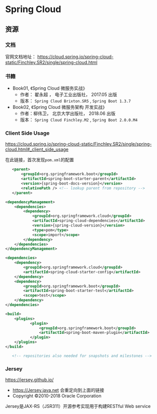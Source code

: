 # Spring Cloud



## 资源

### 文档

官网文档地址： https://cloud.spring.io/spring-cloud-static/Finchley.SR2/single/spring-cloud.html

### 书籍

- Book01, 《Spring Cloud 微服务实战》
  - 作者： 翟永超 ， 电子工业出版社， 2017.05 出版
  - 版本： `Spring Cloud Brixton.SR5` , `Spring Boot 1.3.7`
- Book02, 《Spring Cloud 微服务架构 开发实战》
  - 作者：柳伟卫， 北京大学出版社， 2018.06 出版
  - 版本： `Spring Cloud Finchley.M2` , `Spring Boot 2.0.0.M4`

### Client Side Usage

<https://cloud.spring.io/spring-cloud-static/Finchley.SR2/single/spring-cloud.html#_client_side_usage>

在此链接，首次发现`pom.xml`的配置

```xml
   <parent>
       <groupId>org.springframework.boot</groupId>
       <artifactId>spring-boot-starter-parent</artifactId>
       <version>{spring-boot-docs-version}</version>
       <relativePath /> <!-- lookup parent from repository -->
   </parent>

<dependencyManagement>
	<dependencies>
		<dependency>
			<groupId>org.springframework.cloud</groupId>
			<artifactId>spring-cloud-dependencies</artifactId>
			<version>{spring-cloud-version}</version>
			<type>pom</type>
			<scope>import</scope>
		</dependency>
	</dependencies>
</dependencyManagement>

<dependencies>
	<dependency>
		<groupId>org.springframework.cloud</groupId>
		<artifactId>spring-cloud-starter-config</artifactId>
	</dependency>
	<dependency>
		<groupId>org.springframework.boot</groupId>
		<artifactId>spring-boot-starter-test</artifactId>
		<scope>test</scope>
	</dependency>
</dependencies>

<build>
	<plugins>
           <plugin>
               <groupId>org.springframework.boot</groupId>
               <artifactId>spring-boot-maven-plugin</artifactId>
           </plugin>
	</plugins>
</build>

   <!-- repositories also needed for snapshots and milestones -->
```

### Jersey

https://jersey.github.io/

- https://Jersey.java.net 会重定向到上面的链接
- Copyright ©2010-2018 Oracle Corporation

Jersey是JAX-RS（JSR311）开源参考实现用于构建RESTful Web service





























